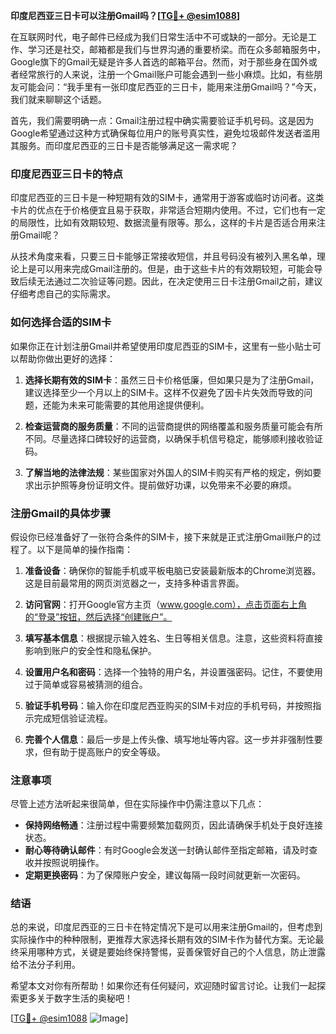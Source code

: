 **印度尼西亚三日卡可以注册Gmail吗？[[TG💪+ @esim1088](https://t.me/s/esim1088)]**

在互联网时代，电子邮件已经成为我们日常生活中不可或缺的一部分。无论是工作、学习还是社交，邮箱都是我们与世界沟通的重要桥梁。而在众多邮箱服务中，Google旗下的Gmail无疑是许多人首选的邮箱平台。然而，对于那些身在国外或者经常旅行的人来说，注册一个Gmail账户可能会遇到一些小麻烦。比如，有些朋友可能会问：“我手里有一张印度尼西亚的三日卡，能用来注册Gmail吗？”今天，我们就来聊聊这个话题。

首先，我们需要明确一点：Gmail注册过程中确实需要验证手机号码。这是因为Google希望通过这种方式确保每位用户的账号真实性，避免垃圾邮件发送者滥用其服务。而印度尼西亚的三日卡是否能够满足这一需求呢？

### 印度尼西亚三日卡的特点

印度尼西亚的三日卡是一种短期有效的SIM卡，通常用于游客或临时访问者。这类卡片的优点在于价格便宜且易于获取，非常适合短期内使用。不过，它们也有一定的局限性，比如有效期较短、数据流量有限等。那么，这样的卡片是否适合用来注册Gmail呢？

从技术角度来看，只要三日卡能够正常接收短信，并且号码没有被列入黑名单，理论上是可以用来完成Gmail注册的。但是，由于这些卡片的有效期较短，可能会导致后续无法通过二次验证等问题。因此，在决定使用三日卡注册Gmail之前，建议仔细考虑自己的实际需求。

### 如何选择合适的SIM卡

如果你正在计划注册Gmail并希望使用印度尼西亚的SIM卡，这里有一些小贴士可以帮助你做出更好的选择：

1. **选择长期有效的SIM卡**：虽然三日卡价格低廉，但如果只是为了注册Gmail，建议选择至少一个月以上的SIM卡。这样不仅避免了因卡片失效而导致的问题，还能为未来可能需要的其他用途提供便利。
   
2. **检查运营商的服务质量**：不同的运营商提供的网络覆盖和服务质量可能会有所不同。尽量选择口碑较好的运营商，以确保手机信号稳定，能够顺利接收验证码。

3. **了解当地的法律法规**：某些国家对外国人的SIM卡购买有严格的规定，例如要求出示护照等身份证明文件。提前做好功课，以免带来不必要的麻烦。

### 注册Gmail的具体步骤

假设你已经准备好了一张符合条件的SIM卡，接下来就是正式注册Gmail账户的过程了。以下是简单的操作指南：

1. **准备设备**：确保你的智能手机或平板电脑已安装最新版本的Chrome浏览器。这是目前最常用的网页浏览器之一，支持多种语言界面。

2. **访问官网**：打开Google官方主页（www.google.com），点击页面右上角的“登录”按钮，然后选择“创建账户”。

3. **填写基本信息**：根据提示输入姓名、生日等相关信息。注意，这些资料将直接影响到账户的安全性和隐私保护。

4. **设置用户名和密码**：选择一个独特的用户名，并设置强密码。记住，不要使用过于简单或容易被猜测的组合。

5. **验证手机号码**：输入你在印度尼西亚购买的SIM卡对应的手机号码，并按照指示完成短信验证流程。

6. **完善个人信息**：最后一步是上传头像、填写地址等内容。这一步并非强制性要求，但有助于提高账户的安全等级。

### 注意事项

尽管上述方法听起来很简单，但在实际操作中仍需注意以下几点：

- **保持网络畅通**：注册过程中需要频繁加载网页，因此请确保手机处于良好连接状态。
- **耐心等待确认邮件**：有时Google会发送一封确认邮件至指定邮箱，请及时查收并按照说明操作。
- **定期更换密码**：为了保障账户安全，建议每隔一段时间就更新一次密码。

### 结语

总的来说，印度尼西亚的三日卡在特定情况下是可以用来注册Gmail的，但考虑到实际操作中的种种限制，更推荐大家选择长期有效的SIM卡作为替代方案。无论最终采用哪种方式，关键是要始终保持警惕，妥善保管好自己的个人信息，防止泄露给不法分子利用。

希望本文对你有所帮助！如果你还有任何疑问，欢迎随时留言讨论。让我们一起探索更多关于数字生活的奥秘吧！

[[TG💪+ @esim1088](https://t.me/s/esim1088) ![Image](https://i.postimg.cc/4NQfJmqS/Snipaste-2025-05-13-00-14-12.png)]